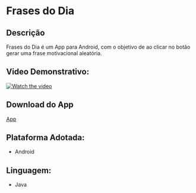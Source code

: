 # Frases do Dia

## Descrição
Frases do Dia é um App para Android, com o objetivo de ao clicar no botão gerar uma frase motivacional aleatória.

## Video Demonstrativo:
[![Watch the video](https://i.imgur.com/vKb2F1B.png)](https://youtu.be/j6ulbwYOcWk)

## Download do App
[App]()

## Plataforma Adotada: 
  - Android

## Linguagem: 
  - Java
